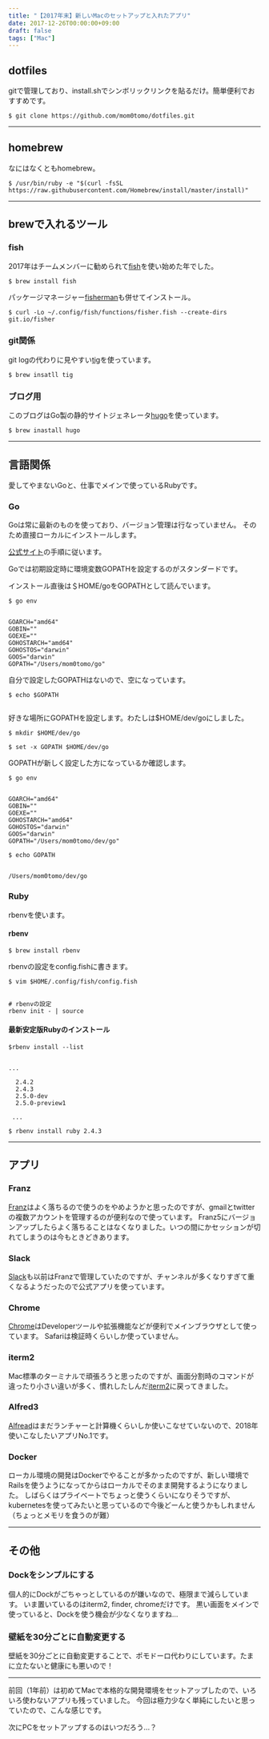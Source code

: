 ```yaml
---
title: "【2017年末】新しいMacのセットアップと入れたアプリ"
date: 2017-12-26T00:00:00+09:00
draft: false
tags: ["Mac"]
---
```

## dotfiles
gitで管理しており、install.shでシンボリックリンクを貼るだけ。簡単便利でおすすめです。
```
$ git clone https://github.com/mom0tomo/dotfiles.git
```

***

## homebrew
なにはなくともhomebrew。
```
$ /usr/bin/ruby -e "$(curl -fsSL https://raw.githubusercontent.com/Homebrew/install/master/install)"
```

***

## brewで入れるツール

### fish
2017年はチームメンバーに勧められて[fish](https://fishshell.com/)を使い始めた年でした。
```
$ brew install fish
```

パッケージマネージャー[fisherman](https://github.com/fisherman/fisherman/wiki/%E6%97%A5%E6%9C%AC%E8%AA%9E)も併せてインストール。
```
$ curl -Lo ~/.config/fish/functions/fisher.fish --create-dirs git.io/fisher
```

### git関係
git logの代わりに見やすい[tig](https://jonas.github.io/tig/)を使っています。
```
$ brew insatll tig
```

### ブログ用
このブログはGo製の静的サイトジェネレータ[hugo](https://gohugo.io/)を使っています。
```
$ brew inastall hugo
```

***

## 言語関係
愛してやまないGoと、仕事でメインで使っているRubyです。

### Go
Goは常に最新のものを使っており、バージョン管理は行なっていません。
そのため直接ローカルにインストールします。

[公式サイト](https://golang.org/doc/install?download=go1.9.2.darwin-amd64.pkg)の手順に従います。


Goでは初期設定時に環境変数GOPATHを設定するのがスタンダードです。

インストール直後は＄HOME/goをGOPATHとして読んでいます。
```
$ go env


GOARCH="amd64"
GOBIN=""
GOEXE=""
GOHOSTARCH="amd64"
GOHOSTOS="darwin"
GOOS="darwin"
GOPATH="/Users/mom0tomo/go"
```

自分で設定したGOPATHはないので、空になっています。

```
$ echo $GOPATH


```

好きな場所にGOPATHを設定します。わたしは$HOME/dev/goにしました。
```
$ mkdir $HOME/dev/go

$ set -x GOPATH $HOME/dev/go
```

GOPATHが新しく設定した方になっているか確認します。
```
$ go env


GOARCH="amd64"
GOBIN=""
GOEXE=""
GOHOSTARCH="amd64"
GOHOSTOS="darwin"
GOOS="darwin"
GOPATH="/Users/mom0tomo/dev/go"
```

```
$ echo GOPATH


/Users/mom0tomo/dev/go
```

### Ruby
rbenvを使います。

#### rbenv

```
$ brew install rbenv
```

rbenvの設定をconfig.fishに書きます。
```
$ vim $HOME/.config/fish/config.fish


# rbenvの設定
rbenv init - | source
```

#### 最新安定版Rubyのインストール
```
$rbenv install --list


...

  2.4.2
  2.4.3
  2.5.0-dev
  2.5.0-preview1

 ...

```

```
$ rbenv install ruby 2.4.3
```

***

## アプリ
### Franz
[Franz](https://meetfranz.com/)はよく落ちるので使うのをやめようかと思ったのですが、gmailとtwitterの複数アカウントを管理するのが便利なので使っています。
Franz5にバージョンアップしたらよく落ちることはなくなりました。いつの間にかセッションが切れてしまうのは今もときどきあります。

### Slack
[Slack](https://slack.com/intl/ja-jp/downloads/osx)も以前はFranzで管理していたのですが、チャンネルが多くなりすぎて重くなるようだったので公式アプリを使っています。

### Chrome
[Chrome](https://www.google.co.jp/chrome/browser/desktop/index.html?brand=CHBD&gclid=EAIaIQobChMI45X78s-m2AIVVR0rCh33TgUeEAAYASAAEgKUBfD_BwE)はDeveloperツールや拡張機能などが便利でメインブラウザとして使っています。
Safariは検証時くらいしか使っていません。

### iterm2
Mac標準のターミナルで頑張ろうと思ったのですが、画面分割時のコマンドが違ったり小さい違いが多く、慣れしたしんだ[iterm2](https://www.iterm2.com/)に戻ってきました。


### Alfred3
[Alfread](https://www.alfredapp.com/)はまだランチャーと計算機くらいしか使いこなせていないので、2018年使いこなしたいアプリNo.1です。

### Docker
ローカル環境の開発はDockerでやることが多かったのですが、新しい環境でRailsを使うようになってからはローカルでそのまま開発するようになりました。
しばらくはプライベートでちょっと使うくらいになりそうですが、kubernetesを使ってみたいと思っているので今後どーんと使うかもしれません（ちょっとメモリを食うのが難）
***
## その他
### Dockをシンプルにする
個人的にDockがごちゃっとしているのが嫌いなので、極限まで減らしています。
いま置いているのはiterm2, finder, chromeだけです。
黒い画面をメインで使っていると、Dockを使う機会が少なくなりますね...

### 壁紙を30分ごとに自動変更する
壁紙を30分ごとに自動変更することで、ポモドーロ代わりにしています。たまに立たないと健康にも悪いので！

***

前回（1年前）は初めてMacで本格的な開発環境をセットアップしたので、いろいろ使わないアプリも残っていました。
今回は極力少なく単純にしたいと思っていたので、こんな感じです。

次にPCをセットアップするのはいつだろう...？

